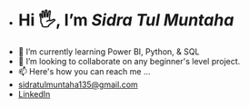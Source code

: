 - # Hi 🖐, I’m *Sidra Tul Muntaha*
- 🌱 I’m currently learning Power BI, Python, & SQL
- 💞️ I’m looking to collaborate on any beginner's level project.
- 📫 Here's how you can reach me ...
- [sidratulmuntaha135@gmail.com](mailto:sidratulmuntaha135@gmail.com)
- [LinkedIn](https://linkedin.com/in/sidra-tul-muntaha-ghouri/)


<!---
Sidra-Tul-Muntaha-Ghouri/Sidra-Tul-Muntaha-Ghouri is a ✨ special ✨ repository because its `README.md` (this file) appears on your GitHub profile.
You can click the Preview link to take a look at your changes.
--->
